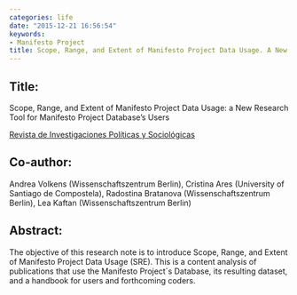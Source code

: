 ```yaml
---
categories: life
date: "2015-12-21 16:56:54"
keywords:
- Manifesto Project
title: Scope, Range, and Extent of Manifesto Project Data Usage. A New Research Tool for Manifesto Project Database’s Users
---
```

  
## Title:
Scope, Range, and Extent of Manifesto Project Data Usage: a New Research Tool for Manifesto Project Database’s Users

[Revista de Investigaciones Políticas y Sociológicas](http://dx.doi.org/10.15304/rips.14.2.2896)

## Co-author:
Andrea Volkens (Wissenschaftszentrum Berlin), Cristina Ares (University of Santiago de Compostela), Radostina Bratanova (Wissenschaftszentrum Berlin), Lea Kaftan (Wissenschaftszentrum Berlin)

## Abstract:

The objective of this research note is to introduce Scope, Range, and Extent of Manifesto Project Data Usage (SRE). This is a content analysis of publications that use the Manifesto Project´s Database, its resulting dataset, and a handbook for users and forthcoming coders.